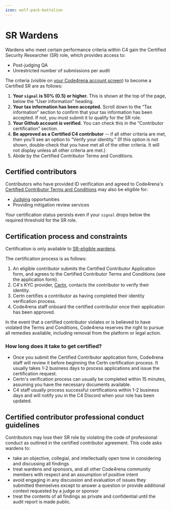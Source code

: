 ```yaml
---
icon: wolf-pack-battalion
---
```


# SR Wardens

Wardens who meet certain performance criteria within C4 gain the Certified Security Researcher (SR) role, which provides access to:

* Post-judging QA
* Unrestricted number of submissions per audit

The criteria (visible on [your Code4rena account screen](https://code4rena.com/account)) to become a Certified SR are as follows:

1. **Your `signal` is 50% (0.5) or higher.** This is shown at the top of the page, below the “User information” heading.
2. **Your tax information has been accepted.** Scroll down to the “Tax information” section to confirm that your tax information has been accepted. If not, you must submit it to qualify for the SR role.
3. **Your Github account is verified.** You can check this in the “Contributor certification” section.
4. **Be approved as a Certified C4 contributor** -- if all other criteria are met, then you’ll see an option to “Verify your identity.” (If this option is not shown, double-check that you have met all of the other criteria. It will not display unless all other criteria are met.)
5. Abide by the Certified Contributor Terms and Conditions.

## Certified contributors

Contributors who have provided ID verification and agreed to Code4rena's [Certified Contributor Terms and Conditions](https://code4rena.com/certified-contributor-terms-and-conditions) may also be eligible for:

* [Judging](judges/) opportunities
* Providing mitigation review services

Your certification status persists even if your `signal` drops below the required threshold for the SR role.

## Certification process and constraints

Certification is only available to [SR-eligible wardens](sr-wardens.md).

The certification process is as follows:

1. An eligible contributor submits the Certified Contributor Application form, and agrees to the Certified Contributor Terms and Conditions (see the application form).
2. C4's KYC provider, [Certn](https://certn.co/), contacts the contributor to verify their identity.
3. Certn certifies a contributor as having completed their identity verification process.
4. Code4rena staff onboard the certified contributor once their application has been approved.

In the event that a certified contributor violates or is believed to have violated the Terms and Conditions, Code4rena reserves the right to pursue all remedies available, including removal from the platform or legal action.

### How long does it take to get certified?

* Once you submit the Certified Contributor application form, Code4rena staff will review it before beginning the Certn certification process. It usually takes 1-2 business days to process applications and issue the certification request.
* Certn's verification process can usually be completed within 15 minutes, assuming you have the necessary documents available.
* C4 staff usually process successful certifications within 1-2 business days and will notify you in the C4 Discord when your role has been updated.

## Certified contributor professional conduct guidelines

Contributors may lose their SR role by violating the code of professional conduct as outlined in the certified contributor agreement. This code asks wardens to:

* take an objective, collegial, and intellectually open tone in considering and discussing all findings
* treat wardens and sponsors, and all other Code4rena community members with respect and an assumption of positive intent
* avoid engaging in any discussion and evaluation of issues they submitted themselves except to answer a question or provide additional context requested by a judge or sponsor
* treat the contents of all findings as private and confidential until the audit report is made public.
